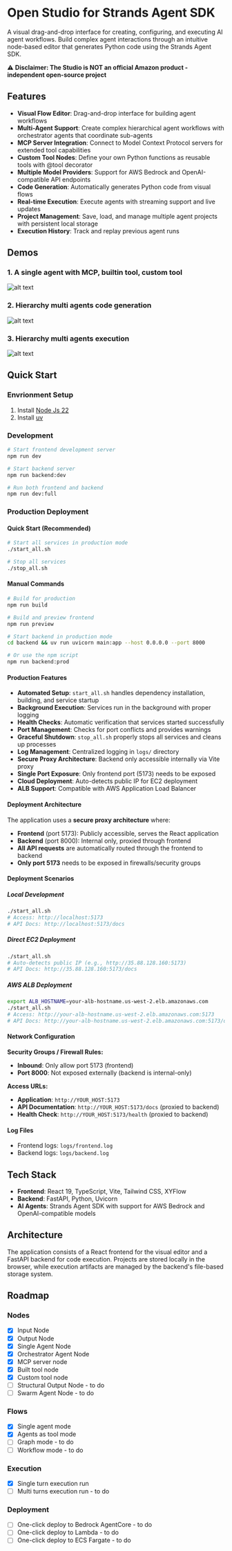 # Open Studio for Strands Agent SDK

A visual drag-and-drop interface for creating, configuring, and executing AI agent workflows. Build complex agent interactions through an intuitive node-based editor that generates Python code using the Strands Agent SDK.

⚠️ **Disclaimer: The Studio is NOT an official Amazon product - independent open-source project**

## Features

- **Visual Flow Editor**: Drag-and-drop interface for building agent workflows
- **Multi-Agent Support**: Create complex hierarchical agent workflows with orchestrator agents that coordinate sub-agents
- **MCP Server Integration**: Connect to Model Context Protocol servers for extended tool capabilities
- **Custom Tool Nodes**: Define your own Python functions as reusable tools with @tool decorator
- **Multiple Model Providers**: Support for AWS Bedrock and OpenAI-compatible API endpoints
- **Code Generation**: Automatically generates Python code from visual flows
- **Real-time Execution**: Execute agents with streaming support and live updates
- **Project Management**: Save, load, and manage multiple agent projects with persistent local storage
- **Execution History**: Track and replay previous agent runs

## Demos

### 1. A single agent with MCP, builtin tool, custom tool
![alt text](assets/image-1.png)

### 2. Hierarchy multi agents code generation
![alt text](assets/image-code.png)

### 3. Hierarchy multi agents execution
![alt text](assets/image.png)


## Quick Start

### Envrionment Setup

1. Install [Node Js 22](https://nodejs.org/en/download) 
2. Install [uv](https://docs.astral.sh/uv/getting-started/installation/)


### Development
```bash
# Start frontend development server
npm run dev

# Start backend server
npm run backend:dev

# Run both frontend and backend
npm run dev:full
```

### Production Deployment

#### Quick Start (Recommended)
```bash
# Start all services in production mode
./start_all.sh

# Stop all services
./stop_all.sh
```

#### Manual Commands
```bash
# Build for production
npm run build

# Build and preview frontend
npm run preview

# Start backend in production mode
cd backend && uv run uvicorn main:app --host 0.0.0.0 --port 8000

# Or use the npm script
npm run backend:prod
```

#### Production Features
- **Automated Setup**: `start_all.sh` handles dependency installation, building, and service startup
- **Background Execution**: Services run in the background with proper logging
- **Health Checks**: Automatic verification that services started successfully
- **Port Management**: Checks for port conflicts and provides warnings
- **Graceful Shutdown**: `stop_all.sh` properly stops all services and cleans up processes
- **Log Management**: Centralized logging in `logs/` directory
- **Secure Proxy Architecture**: Backend only accessible internally via Vite proxy
- **Single Port Exposure**: Only frontend port (5173) needs to be exposed
- **Cloud Deployment**: Auto-detects public IP for EC2 deployment
- **ALB Support**: Compatible with AWS Application Load Balancer

#### Deployment Architecture

The application uses a **secure proxy architecture** where:
- **Frontend** (port 5173): Publicly accessible, serves the React application
- **Backend** (port 8000): Internal only, proxied through frontend
- **All API requests** are automatically routed through the frontend to backend
- **Only port 5173** needs to be exposed in firewalls/security groups

#### Deployment Scenarios

##### Local Development
```bash
./start_all.sh
# Access: http://localhost:5173
# API Docs: http://localhost:5173/docs
```

##### Direct EC2 Deployment
```bash
./start_all.sh
# Auto-detects public IP (e.g., http://35.88.128.160:5173)
# API Docs: http://35.88.128.160:5173/docs
```

##### AWS ALB Deployment
```bash
export ALB_HOSTNAME=your-alb-hostname.us-west-2.elb.amazonaws.com
./start_all.sh
# Access: http://your-alb-hostname.us-west-2.elb.amazonaws.com:5173
# API Docs: http://your-alb-hostname.us-west-2.elb.amazonaws.com:5173/docs
```

#### Network Configuration

**Security Groups / Firewall Rules:**
- **Inbound**: Only allow port 5173 (frontend)
- **Port 8000**: Not exposed externally (backend is internal-only)

**Access URLs:**
- **Application**: `http://YOUR_HOST:5173`
- **API Documentation**: `http://YOUR_HOST:5173/docs` (proxied to backend)
- **Health Check**: `http://YOUR_HOST:5173/health` (proxied to backend)

#### Log Files
- Frontend logs: `logs/frontend.log`
- Backend logs: `logs/backend.log`

## Tech Stack

- **Frontend**: React 19, TypeScript, Vite, Tailwind CSS, XYFlow
- **Backend**: FastAPI, Python, Uvicorn
- **AI Agents**: Strands Agent SDK with support for AWS Bedrock and OpenAI-compatible models

## Architecture

The application consists of a React frontend for the visual editor and a FastAPI backend for code execution. Projects are stored locally in the browser, while execution artifacts are managed by the backend's file-based storage system.

## Roadmap
### Nodes
- [x] Input Node
- [x] Output Node
- [x] Single Agent Node
- [x] Orchestrator Agent Node
- [x] MCP server node
- [x] Built tool node
- [x] Custom tool node
- [ ] Structural Output Node - to do 
- [ ] Swarm Agent Node - to do 

### Flows
- [x] Single agent mode
- [x] Agents as tool mode
- [ ] Graph mode - to do 
- [ ] Workflow mode - to do 

### Execution
- [x] Single turn execution run
- [ ] Multi turns execution run - to do 

### Deployment
- [ ] One-click deploy to Bedrock AgentCore - to do 
- [ ] One-click deploy to Lambda - to do 
- [ ] One-click deploy to ECS Fargate - to do 